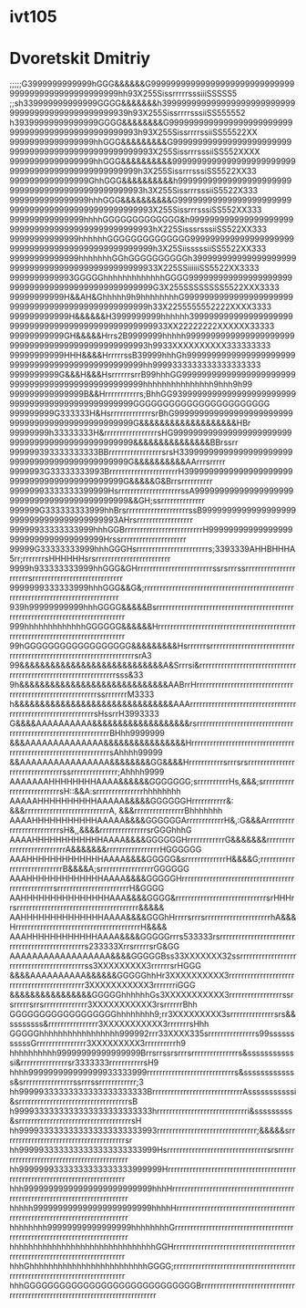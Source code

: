 # ivt105
# Dvoretskit Dmitriy

;;;;;G3999999999999hGGG&&&&&&G999999999999999999999999999999999999999999999999999hh93X255SissrrrrrsssiiiSSSSS5
;;sh339999999999999GGGG&&&&&&&h399999999999999999999999999999999999999999999999939h93X255SissrrrrsssiiSS555552
h39399999999999999GGGG&&&&&&&&G999999999999999999999999999999999999999999999999993h93X255SissrrrrssiiSS55522XX
99999999999999999hhGGG&&&&&&&&&G99999999999999999999999999999999999999999999999999993X255SissrrrsssiiSS552XXXX
99999999999999999hhGGG&&&&&&&&&&999999999999999999999999999999999999999999999999999h3X255SissrrrsssiSS5522XX33
9999999999999999GhhGGG&&&&&&&&&&h99999999999999999999999999999999999999999999999993h3X255SissrrrsssiiS5522X333
9999999999999999hhhGGG&&&&&&&&&&G9999999999999999999999999999999999999999999999999993X255SissrrrsssiSS552XX333
999999999999999hhhhGGGGGGGGGGGGG&h99999999999999999999999999999999999999999999999993hX225SisssrsssiiSS522XX333
99999999999999hhhhhhGGGGGGGGGGGGGG99999999999999999999999999999999999999999999999999h3X25SiisssssiiSS5522XX333
99999999999999hhhhhhhGGhGGGGGGGGGGh399999999999999999999999999999999999999999999999933X225SSiiiiiiSS5522XX3333
9999999999993GGGGGhhhhhhhhhhhhhGGGG99999999999999999999999999999999999999999999999999G3X255SSSSSSSS5522XXX3333
99999999999H&&AH&Ghhhhh9h9hhhhhhhhG99999999999999999999999999999999999999999999999999h33X2255555552222XXXX3333
999999999999H&&&&&&H3999999999hhhhhh39999999999999999999999999999999999999999999999999933XX22222222XXXXXX33333
99999999999GH&&&&&Hrrs2B9999999hhhhh99999999999999999999999999999999999999999999999993h9933XXXXXXXXXX333333333
99999999999HHH&&&&HrrrrrssB39999hhhGh9999999999999999999999999999999999999999999999999hh9999333333333333333333
9999999999G&&&H&&&HsrrrrrrsrrB99hhhGG99999999999999999999999999999999999999999999999999hhhhhhhhhhhhhhh9hhh9h99
999999999999999B&&Hrrrrrrrrrrrs;BhhGG93999999999999999999999999999999999999999999999999GGGGGGGGGGGGGGGGGGGGGGG
999999999G333333H&HsrrrrrrrrrrrrrsrBhG9999999999999999999999999999999999999999999999999G&&&&&&&&&&&&&&&&&&&HBr
99999999h33333333H&rrrrrrrrrrrrrrrrrsHG9999999999999999999999999999999999999999999999999&&&&&&&&&&&&&&&BBrssrr
999999393333333333BBrrrrrrrrrrrrrrrrrsrsH33999999999999999999999999999999999999999999999G&&&&&&&&&&AArrrsrrrrr
9999993G33333333993BrrrrrrrrrrrrrrrrrrrrrrH399999999999999999999999999999999999999999999G&&&&&G&Brrsrrrrrrrrrr
99999993333333399999HsrrrrrrrrrrrrrrrrrrrrssA99999999999999999999999999999999999999999999&&GH;ssrrrrrrrrrrrrrr
999999G333333333999hhBrsrrrrrrrrrrrrrrrrrrrrssB99999999999999999999999999999999999999993AHrsrrrrrrrrrrrrrrrrrr
99999933333333999hhhGGBrrrrrrrrrrrrrrrrrrrrrrrrrH999999999999999999999999999999999999Hrssrrrrrrrrrrrrrrrrrrrrr
99999G33333333999hhhGGGHsrrrrrrrrrrrrrrrrrrrrrrrs;3393339AHHBHHHA5rr;rrrrrrrsHHHHHHsrsrrrrrrrrrrrrrrrrrrrrrrrr
9999h933333333999hhGGG&GHrrrrrrrrrrrrrrrrrrrrrrrrssrsrrrssrrrrrrrrrrrrrrrrrrrrrrsrrrrrrrrrrrrrrrrrrrrrrrrrrrrr
9999999333333999hhhGGG&&G&;rrrrrrrrrrrrrrrrrrrrrrrrrrrrrrrrrrrrrrrrrrrrrrrrrrrrrrrrrrrrrrrrrrrrrrrrrrrrrrrrrrr
939h99999999999hhhGGGG&&&&&Bsrrrrrrrrrrrrrrrrrrrrrrrrrrrrrrrrrrrrrrrrrrrrrrrrrrrrrrrrrrrrrrrrrrrrrrrrrrrrrrrrr
999hhhhhhhhhhhhhGGGGGG&&&&&&Hrrrrrrrrrrrrrrrrrrrrrrrrrrrrrrrrrrrrrrrrrrrrrrrrrrrrrrrrrrrrrrrrrrrrrrrrrrrrrrrrr
99hGGGGGGGGGGGGGGGGGG&&&&&&&&&HsrrrrrrsrrrrrrrrrrrrrrrrrrrrrrrrrrrrrrrrrrrrrrrrrrrrrrrrrrrrrrrrrrrrrrrrrrrsrA3
99&&&&&&&&&&&&&&&&&&&&&&&&&&&&A&Srrrsi&rrrrrrrrrrrrrrrrrrrrrrrrrrrrrrrrrrrrrrrrrrrrrrrrrrrrrrrrrrrrrrrrrsss&33
9h&&&&&&&&&&&&&&&&&&&&&&&&&&&&&AABrrHrrrrrrrrrrrrrrrrrrrrrrrrrrrrrrrrrrrrrrrrrrrrrrrrrrrrrrrrrrrssrrrrrrrM3333
h&&&&&&&&&&&&&&&&&&&&&&&&&&&&&&&AAArrrrrrrrrrrrrrrrrrrrrrrrrrrrrrrrrrrrrrrrrrrrrrrrrrrrrrrrrrrrrsHssrrH3993333
G&&&&AAAAAAAAAA&&&&&&&&&&&&&&&&&&&rsrrrrrrrrrrrrrrrrrrrrrrrrrrrrrrrrrrrrrrrrrrrrrrrrrrrrrrrrrrrrrrrBHhh9999999
&&&AAAAAAAAAAAAAA&&&&&&&&&&&&&&&&HrrrrrrrrrrrrrrrrrrrrrrrrrrrrrrrrrrrrrrrrrrrrrrrrrrrrrrrrrrrrrrrrrsAhhhh99999
&&AAAAAAAAAAAAAAAA&&&&&&&&GG&&&&Hrrrrrrrrrrrsrrrsrsrrrrrrrrrrrrrrrrrrrrrrrrrrrrrrrrssrrrrrrrrrrrrrrr;Ahhhh9999
AAAAAAAHHHHHHHHAAAA&&&&&&GGGGGGG;srrrrrrrrrrHs,&&&;srrrrrrrrrrrrrrrrrrrrrrrrrrsH::&&A:srrrrrrrrrrrrrrrhhhhhhhh
AAAAAHHHHHHHHHHAAAAA&&&&&GGGGGGHrrrrrrrrrrr&:   &&&rrrrrrrrrrrrrrrrrrrrrrrrrrrA,   &&&rrrrrrrrrrrrrrrrBhhhhhhh
AAAAHHHHHHHHHHHAAAAA&&&&GGGGGGArrrrrrrrrrrrH&,:G&&&ArrrrrrrrrrrrrrrrrrrrrrrrrsH&,,&&&&rrrrrrrrrrrrrrrsrGGGhhhG
AAAAHHHHHHHHHHHHAAAA&&&&GGGGGGHrrrrrrrrrrrrG&&&&&&&rrrrrrrrrrrrrrrrrrrrrrrrrrrA&&&&&&&rrrrrrrrrrrrrrrrrHGGGGGG
AAAHHHHHHHHHHHHHAAAA&&&&GGGGG&srrrrrrrrrrrrrH&&&&G;rrrrrrrrrrrrrrrrrrrrrrrrrrrrB&&&&A;srrrrrrrrrrrrrrrrrGGGGGG
AAAHHHHHHHHHHHHHAAAA&&&&GGGGGHrrrrrrrrrrrrrrrrrrrrrrrrrrrrrrrrrrrrrrrrrrrrrrrrrrsrrrrrrrrrrrrrrrrrrrrrrrH&GGGG
AAHHHHHHHHHHHHHHHAAA&&&&GGGG&rrrrrrrrrrrrrrrrrrrrrrrrrrrrrsrHHHrrsrrrrrrrrrrrrrrrrrrrrrrrrrrrrrrrrrrrrrrr&&&&&
AAHHHHHHHHHHHHHHAAAA&&&&GGGhHrrrrsrrrsrrrrrrrrrrrrrrrrrrrrrhA&&&HrrrrrrrrrrrrrrrrrrrrrrrrrrrrrrrrrrrrrrrrH&&&&
AAAHHHHHHHHHHHHAAAA&&&&GGGGGrrrs533333rsrrrrrrrrrrrrrrrrrrrrrrrrrrrrrrrrrrrrrrrrrrrrrrrrs233333XrrsrrrrrsrG&GG
AAAAAAAAAAAAAAAAAA&&&&GGGGGBss33XXXXXXX32ssrrrrrrrrrrrrrrrrrrrrrrrrrrrrrrrrrrrrrrrrrrss3XXXXXXXXX3rrrrrrsrHGGG
&&&&AAAAAAAAAA&&&&&&GGGGGhhHr3XXXXXXXXXX3rrrrrrrrrrrrrrrrrrrrrrrrrrrrrrrrrrrrrrrrrrrrr3XXXXXXXXXXX3rrrrrrriGGG
&&&&&&&&&&&&&&&&GGGGGhhhhhhGs3XXXXXXXXXXX3rrrrrrrrrrrrrrrrrssrsrrrrrsrrsrrrrrrrrrrrrrr3XXXXXXXXXXX3rsrrrrrrBhh
GGGGGGGGGGGGGGGGGGhhhhhhhh9;rr3XXXXXXXXX3srrrrrrrrrrrrrrsrs&&ssssssss&rrrrrrrrrrrrrrrr3XXXXXXXXXXX3rrrrrrrsHhh
GGGGGhhhhhhhhhhhhhhhhh999992rrr33XXXX335srrrrrrrrrrrrrrrs99sssssssssssGrrrrrrrrrrrrrrrr3XXXXXXXXX3rrrrrrrrrrh9
hhhhhhhhhh99999999999999999Brrsrrssrsrrrsrrrrrrrrrrrrrrrs&ssssssssssssi&rrrrrrrrrrrrrrrsr3333333rrrrrrrrrrrsH9
hhhh999999999999999933333999rrrrrrrrrrrrrrrrrrrrrrrrrrrrs&sssssssssssss&srrrrrrrrrrrrrrrrssrrrssrrrrrrrrrrrr;3
hh99999333333333333333333333BrrrrrrrrrrrrrrrrrrrrrrrrrrrrrAsssssssssssi&srrrrrrrrrrrrrrrrrrrrrrrrrrrrrrrrrrrsB
h9999333333333333333333333333hrrrrrrrrrrrrrrrrrrrrrrrrrrrrri&sssssssss&srrrrrrrrrrrrrrrrrrrrrrrrrrrrrrrrrrrrsH
hh9999333333333333333333333993rrrrrrrrrrrrrrrrrrrrrrrrrrrrrrrr;&&&&&srrrrrrrrrrrrrrrrrrrrrrrrrrrrrrrrrrrrrrrsr
hh9999933333333333333333333999Hsrrrrrrrrrrrrrrrrrrrrrrrrrrrrrrrrsrsrrrrrrrrrrrrrrrrrrrrrrrrrrrrrrrrrrrrrrrrrrr
hh99999993333333333333333999999Hrrrrrrrrrrrrrrrrrrrrrrrrrrrrrrrrrrrrrrrrrrrrrrrrrrrrrrrrrrrrrrrrrrrrrrrrrrrrrr
hhh99999999999999999999999999hhhHrrrrrrrrrrrrrrrrrrrrrrrrrrrrrrrrrrrrrrrrrrrrrrrrrrrrrrrrrrrrrrrrrrrrrrrrrrrrr
hhhhh999999999999999999999999hhhhHrrrrrrrrrrrrrrrrrrrrrrrrrrrrrrrrrrrrrrrrrrrrrrrrrrrrrrrrrrrrrrrrrrrrrrrrrrrr
hhhhhhhh99999999999999999hhhhhhhhGrrrrrrrrrrrrrrrrrrrrrrrrrrrrrrrrrrrrrrrrrrrrrrrrrrrrrrrrrrrrrrrrrrrrrrrrrrrr
hhhhhhhhhhhhhhhhhhhhhhhhhhhhhhhGGHrrrrrrrrrrrrrrrrrrrrrrrrrrrrrrrrrrrrrrrrrrrrrrrrrrrrrrrrrrrrrrrrrrrrrrrrrrrr
hhhGhhhhhhhhhhhhhhhhhhhhhhhhhGGGG;rrrrrrrrrrrrrrrrrrrrrrrrrrrrrrrrrrrrrrrrrrrrrrrrrrrrrrrrrrrrrrrrrrrrrrrrrrrr
hhhGGGGGGGGGGGGGGGGGGGGGGGGGGGGGBrrrrrrrrrrrrrrrrrrrrrrrrrrrrrrrrrrrrrrrrrrrrrrrrrrrrrrrrrrrrrrrrrrrrrrrrrrrrr

